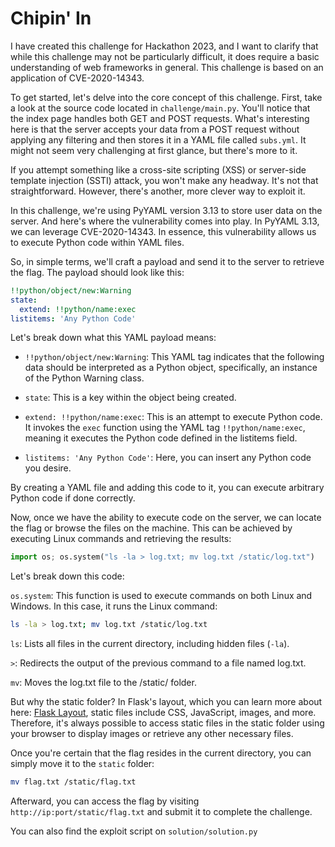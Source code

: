 # Chipin' In
I have created this challenge for Hackathon 2023, and I want to clarify that while this challenge may not be particularly difficult, it does require a basic understanding of web frameworks in general. This challenge is based on an application of CVE-2020-14343.

To get started, let's delve into the core concept of this challenge. First, take a look at the source code located in `challenge/main.py`. You'll notice that the index page handles both GET and POST requests. What's interesting here is that the server accepts your data from a POST request without applying any filtering and then stores it in a YAML file called `subs.yml`. It might not seem very challenging at first glance, but there's more to it.

If you attempt something like a cross-site scripting (XSS) or server-side template injection (SSTI) attack, you won't make any headway. It's not that straightforward. However, there's another, more clever way to exploit it.

In this challenge, we're using PyYAML version 3.13 to store user data on the server. And here's where the vulnerability comes into play. In PyYAML 3.13, we can leverage CVE-2020-14343. In essence, this vulnerability allows us to execute Python code within YAML files.

So, in simple terms, we'll craft a payload and send it to the server to retrieve the flag. The payload should look like this:

```yaml
!!python/object/new:Warning
state:
  extend: !!python/name:exec
listitems: 'Any Python Code'
```

Let's break down what this YAML payload means:

- `!!python/object/new:Warning`: This YAML tag indicates that the following data should be interpreted as a Python object, specifically, an instance of the Python Warning class.

- `state`: This is a key within the object being created.

- `extend: !!python/name:exec`: This is an attempt to execute Python code. It invokes the `exec` function using the YAML tag `!!python/name:exec`, meaning it executes the Python code defined in the listitems field.

- `listitems: 'Any Python Code'`: Here, you can insert any Python code you desire.

By creating a YAML file and adding this code to it, you can execute arbitrary Python code if done correctly.

Now, once we have the ability to execute code on the server, we can locate the flag or browse the files on the machine. This can be achieved by executing Linux commands and retrieving the results:

```python
import os; os.system("ls -la > log.txt; mv log.txt /static/log.txt")
```

Let's break down this code:

`os.system`: This function is used to execute commands on both Linux and Windows. In this case, it runs the Linux command:

```bash
ls -la > log.txt; mv log.txt /static/log.txt
```

`ls`: Lists all files in the current directory, including hidden files (`-la`).

`>`: Redirects the output of the previous command to a file named log.txt.

`mv`: Moves the log.txt file to the /static/ folder.

But why the static folder? In Flask's layout, which you can learn more about here: [Flask Layout](https://flask.palletsprojects.com/en/2.3.x/tutorial/layout/), static files include CSS, JavaScript, images, and more. Therefore, it's always possible to access static files in the static folder using your browser to display images or retrieve any other necessary files.

Once you're certain that the flag resides in the current directory, you can simply move it to the `static` folder:

```bash
mv flag.txt /static/flag.txt
```
Afterward, you can access the flag by visiting `http://ip:port/static/flag.txt` and submit it to complete the challenge.

You can also find the exploit script on `solution/solution.py`




